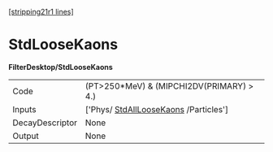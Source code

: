 [[stripping21r1 lines]](./stripping21r1-commonparticles)

# StdLooseKaons

**FilterDesktop/StdLooseKaons**

|                 |                                                                             |
|-----------------|-----------------------------------------------------------------------------|
| Code            | (PT\>250\*MeV) & (MIPCHI2DV(PRIMARY) \> 4.)                                 |
| Inputs          | ['Phys/ [StdAllLooseKaons](./stripping21r1-stdallloosekaons) /Particles'] |
| DecayDescriptor | None                                                                        |
| Output          | None                                                                        |

